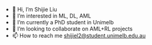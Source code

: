 - 👋 Hi, I’m Shijie Liu
- 👀 I’m interested in ML, DL, AML
- 🌱 I’m currently a PhD student in Unimelb
- 💞️ I’m looking to collaborate on AML+RL projects
- 📫 How to reach me shijiel2@student.unimelb.edu.au

<!---
shijiel2/shijiel2 is a ✨ special ✨ repository because its `README.md` (this file) appears on your GitHub profile.
You can click the Preview link to take a look at your changes.
--->
